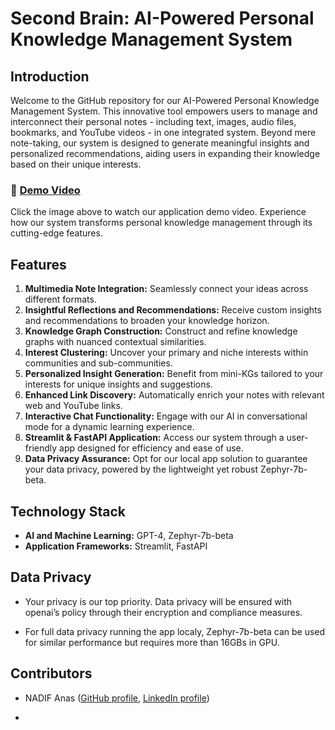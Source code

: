 # Second Brain: AI-Powered Personal Knowledge Management System

## Introduction

Welcome to the GitHub repository for our AI-Powered Personal Knowledge Management System. This innovative tool empowers users to manage and interconnect their personal notes - including text, images, audio files, bookmarks, and YouTube videos - in one integrated system. Beyond mere note-taking, our system is designed to generate meaningful insights and personalized recommendations, aiding users in expanding their knowledge based on their unique interests.

### 🎥 [Demo Video](https://youtu.be/A0mS4qxtamA)

Click the image above to watch our application demo video. Experience how our system transforms personal knowledge management through its cutting-edge features.

## Features

1. **Multimedia Note Integration:** Seamlessly connect your ideas across different formats.
2. **Insightful Reflections and Recommendations:** Receive custom insights and recommendations to broaden your knowledge horizon.
3. **Knowledge Graph Construction:** Construct and refine knowledge graphs with nuanced contextual similarities.
4. **Interest Clustering:** Uncover your primary and niche interests within communities and sub-communities.
5. **Personalized Insight Generation:** Benefit from mini-KGs tailored to your interests for unique insights and suggestions.
6. **Enhanced Link Discovery:** Automatically enrich your notes with relevant web and YouTube links.
7. **Interactive Chat Functionality:** Engage with our AI in conversational mode for a dynamic learning experience.
8. **Streamlit & FastAPI Application:** Access our system through a user-friendly app designed for efficiency and ease of use.
9. **Data Privacy Assurance:** Opt for our local app solution to guarantee your data privacy, powered by the lightweight yet robust Zephyr-7b-beta.

## Technology Stack

- **AI and Machine Learning:** GPT-4, Zephyr-7b-beta
- **Application Frameworks:** Streamlit, FastAPI

## Data Privacy

- Your privacy is our top priority. Data privacy will be ensured with openai’s policy through their encryption and compliance measures.

- For full data privacy running the app localy, Zephyr-7b-beta can be used for similar performance but requires more than 16GBs in GPU.

## Contributors

* NADIF Anas ([GitHub profile](https://github.com/anasnadif), [LinkedIn profile](https://www.linkedin.com/in/anas-nadif-52064b22b/))

* 
